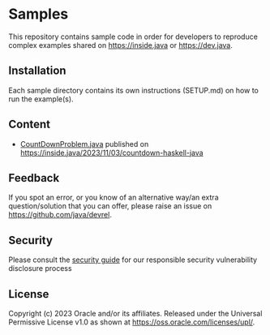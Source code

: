 # Samples

This repository contains sample code in order for developers to reproduce complex examples shared on https://inside.java or https://dev.java.

## Installation

Each sample directory contains its own instructions (SETUP.md) on how to run the example(s).

## Content

* [CountDownProblem.java](countdown-problem-java21/CountDownProblem.java) published on https://inside.java/2023/11/03/countdown-haskell-java 

## Feedback

If you spot an error, or you know of an alternative way/an extra question/solution that you can offer, please raise an issue on https://github.com/java/devrel.

## Security

Please consult the [security guide](./SECURITY.md) for our responsible security vulnerability disclosure process

## License

Copyright (c) 2023 Oracle and/or its affiliates.
Released under the Universal Permissive License v1.0 as shown at
<https://oss.oracle.com/licenses/upl/>.
